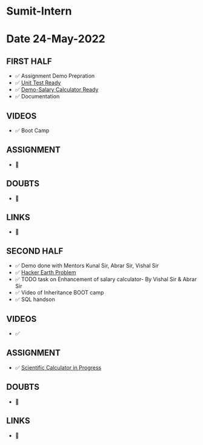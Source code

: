 # Sumit-Intern

# Date 24-May-2022


## FIRST HALF
- ✅ Assignment Demo Prepration
- ✅ [Unit Test Ready](https://github.com/sp18-interns/Sumit-Intern/blob/main/24-May-2022/Unit_Test.md)
- ✅ [Demo-Salary Calculator Ready](https://github.com/sp18-interns/Sumit-Intern/tree/main/24-May-2022/Salary_Assignment)
- ✅ Documentation

## VIDEOS
- ✅ Boot Camp

## ASSIGNMENT 
- 🚫 

## DOUBTS
- 🚫

## LINKS
- 🚫


## SECOND HALF
- ✅ Demo done with Mentors Kunal Sir, Abrar Sir, Vishal Sir
- ✅ [Hacker Earth Problem](https://github.com/sp18-interns/Sumit-Intern/tree/main/24-May-2022/Hacker_Earth)
- ✅ TODO task on Enhancement of salary calculator- By Vishal Sir & Abrar Sir
- ✅ Video of Inheritance BOOT camp
- ✅ SQL handson

## VIDEOS 
- ✅

## ASSIGNMENT 
- ✅ [Scientific Calculator in Progress](https://github.com/sp18-interns/Sumit-Intern/tree/main/24-May-2022/Sci_Calculator_Assignment)

## DOUBTS
- 🚫

## LINKS 
- 🚫
